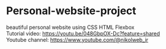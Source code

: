 # Personal-website-project
beautiful personal website using CSS HTML Flexbox    
Tutorial video: https://youtu.be/048GbpOX-Dc?feature=shared  
Youtube channel: https://www.youtube.com/@nikolweb_ir

